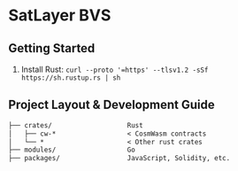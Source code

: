 # SatLayer BVS

## Getting Started

1. Install Rust: `curl --proto '=https' --tlsv1.2 -sSf https://sh.rustup.rs | sh`

## Project Layout & Development Guide

```txt
├── crates/                   Rust
│   ├── cw-*                  < CosmWasm contracts            
│   └── *                     < Other rust crates
├── modules/                  Go
├── packages/                 JavaScript, Solidity, etc.
```